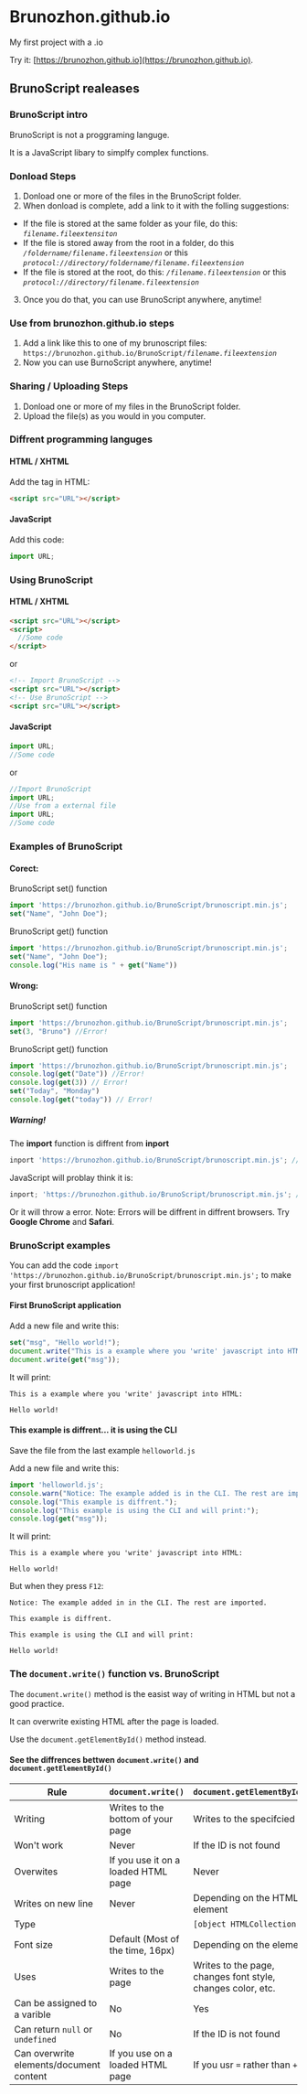 # Brunozhon.github.io

My first project with a .io

Try it: [https://brunozhon.github.io](https://brunozhon.github.io).

## BrunoScript realeases

### BrunoScript intro

BrunoScript is not a proggraming languge.

It is a JavaScript libary to simplfy complex functions.

### Donload Steps

1. Donload one or more of the files in the BrunoScript folder.
2. When donload is complete, add a link to it with the folling suggestions:
  - If the file is stored at the same folder as your file, do this: *`filename.fileextensiton`*
  - If the file is stored away from the root in a folder, do this *`/foldername/filename.fileextension`* or this *`protocol://directory/foldername/filename.fileextension`*
  - If the file is stored at the root, do this: *`/filename.fileextension`* or this *`protocol://directory/filename.fileextension`*
3. Once you do that, you can use BrunoScript anywhere, anytime!

### Use from brunozhon.github.io steps

1. Add a link like this to one of my brunoscript files: `https://brunozhon.github.io/BrunoScript/`*`filename.fileextension`*
2. Now you can use BurnoScript anywhere, anytime!

### Sharing / Uploading Steps

1. Donload one or more of my files in the BrunoScript folder.
2. Upload the file(s) as you would in you computer.

### Diffrent programming languges

#### HTML / XHTML

Add the tag in HTML:

```html
<script src="URL"></script>
```

#### JavaScript

Add this code:

```javascript
import URL;
```
### Using BrunoScript

#### HTML / XHTML

```html
<script src="URL"></script>
<script>
  //Some code
</script>
```

or

```html
<!-- Import BrunoScript -->
<script src="URL"></script>
<!-- Use BrunoScript -->
<script src="URL"></script>
```

#### JavaScript

```javascript
import URL;
//Some code
```

or

```javascript
//Import BrunoScript
import URL;
//Use from a external file
import URL;
//Some code
```

### Examples of BrunoScript

#### Corect:

BrunoScript set() function

```javascript
import 'https://brunozhon.github.io/BrunoScript/brunoscript.min.js';
set("Name", "John Doe");
```

BrunoScript get() function

```javascript
import 'https://brunozhon.github.io/BrunoScript/brunoscript.min.js';
set("Name", "John Doe");
console.log("His name is " + get("Name"))
```

#### Wrong:

BrunoScript set() function

```javascript
import 'https://brunozhon.github.io/BrunoScript/brunoscript.min.js';
set(3, "Bruno") //Error!
```

BrunoScript get() function

```javascript
import 'https://brunozhon.github.io/BrunoScript/brunoscript.min.js';
console.log(get("Date")) //Error!
console.log(get(3)) // Error!
set("Today", "Monday")
console.log(get("today")) // Error!
```

##### Warning!

The **import** function is diffrent from **inport**

```javascript
inport 'https://brunozhon.github.io/BrunoScript/brunoscript.min.js'; //Error!
```

JavaScript will problay think it is:

```javascript
inport; 'https://brunozhon.github.io/BrunoScript/brunoscript.min.js'; //Closed after inport and the string
```

Or it will throw a error. Note: Errors will be diffrent in diffrent browsers. Try **Google Chrome** and **Safari**.

### BrunoScript examples

You can add the code `import 'https://brunozhon.github.io/BrunoScript/brunoscript.min.js';` to make your first brunoscript application!

#### First BrunoScript application

Add a new file and write this:

```javascript
set("msg", "Hello world!");
document.write("This is a example where you 'write' javascript into HTML:<br>");
document.write(get("msg"));
```

It will print:
```
This is a example where you 'write' javascript into HTML:

Hello world!
```
#### This example is diffrent... it is using the CLI 

Save the file from the last example `helloworld.js`

Add a new file and write this:

```javascript
import 'helloworld.js';
console.warn("Notice: The example added is in the CLI. The rest are imported.");
console.log("This example is diffrent.");
console.log("This example is using the CLI and will print:");
console.log(get("msg"));
```

It will print:
```
This is a example where you 'write' javascript into HTML:

Hello world!
```
But when they press `F12`:
```
Notice: The example added in in the CLI. The rest are imported.

This example is diffrent.

This example is using the CLI and will print:

Hello world!
```

### The `document.write()` function vs. BrunoScript

The `document.write()` method is the easist way of writing in HTML but not a good practice.

It can overwrite existing HTML after the page is loaded.

Use the `document.getElementById()` method instead.

#### See the diffrences bettwen `document.write()` and `document.getElementById()`

Rule|`document.write()`|`document.getElementById()`
----|------------------|---------------------------
Writing|Writes to the bottom of your page | Writes to the specifcied ID
Won't work|Never|If the ID is not found
Overwites|If you use it on a loaded HTML page|Never
Writes on new line|Never|Depending on the HTML element
Type|` `|`[object HTMLCollection]`
Font size|Default (Most of the time, 16px)|Depending on the element 
Uses|Writes to the page|Writes to the page, changes font style, changes color, etc.
Can be assigned to a varible|No|Yes
Can return `null` or `undefined`|No|If the ID is not found
Can overwrite elements/document content|If you use on a loaded HTML page|If you usr `=` rather than `+=`
